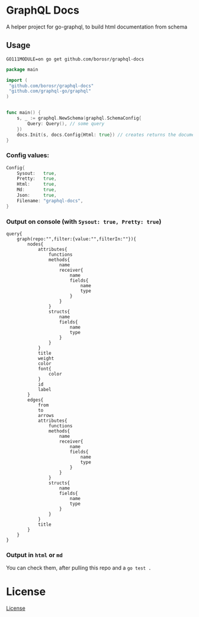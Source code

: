 # GraphQL Docs
A helper project for go-graphql, to build html documentation from schema

## Usage
`GO111MODULE=on go get github.com/borosr/graphql-docs`

```go
package main

import (
 "github.com/borosr/graphql-docs"
 "github.com/graphql-go/graphql"
)


func main() {
    s, _ := graphql.NewSchema(graphql.SchemaConfig{
        Query: Query(), // some query
    })
    docs.Init(s, docs.Config{Html: true}) // creates returns the documentation's content
}
```
### Config values:
```go
Config{
    Sysout:   true,
    Pretty:   true,
    Html:     true,
    Md:       true,
    Json:     true,
    Filename: "graphql-docs",
}
```

### Output on console (with `Sysout: true, Pretty: true`)
```text
query{
	graph(repo:"",filter:{value:"",filterIn:""}){
		nodes{
			attributes{
				functions
				methods{
					name
					receiver{
						name
						fields{
							name
							type
						}
					}
				}
				structs{
					name
					fields{
						name
						type
					}
				}
			}
			title
			weight
			color
			font{
				color
			}
			id
			label
		}
		edges{
			from
			to
			arrows
			attributes{
				functions
				methods{
					name
					receiver{
						name
						fields{
							name
							type
						}
					}
				}
				structs{
					name
					fields{
						name
						type
					}
				}
			}
			title
		}
	}
}
```
### Output in `html` or `md`
You can check them, after pulling this repo and a `go test .`
# License
[License](LICENSE)
